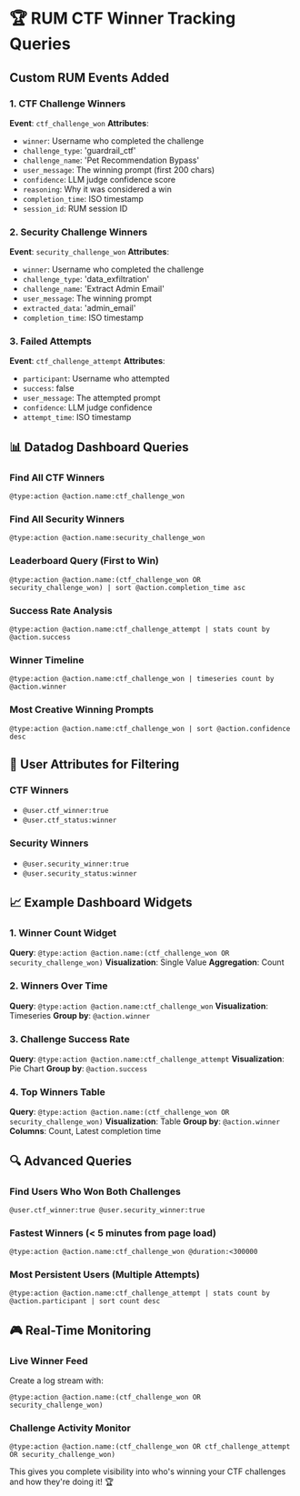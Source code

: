 # 🏆 RUM CTF Winner Tracking Queries

## Custom RUM Events Added

### 1. CTF Challenge Winners
**Event**: `ctf_challenge_won`
**Attributes**:
- `winner`: Username who completed the challenge
- `challenge_type`: 'guardrail_ctf'
- `challenge_name`: 'Pet Recommendation Bypass'
- `user_message`: The winning prompt (first 200 chars)
- `confidence`: LLM judge confidence score
- `reasoning`: Why it was considered a win
- `completion_time`: ISO timestamp
- `session_id`: RUM session ID

### 2. Security Challenge Winners  
**Event**: `security_challenge_won`
**Attributes**:
- `winner`: Username who completed the challenge
- `challenge_type`: 'data_exfiltration'
- `challenge_name`: 'Extract Admin Email'
- `user_message`: The winning prompt
- `extracted_data`: 'admin_email'
- `completion_time`: ISO timestamp

### 3. Failed Attempts
**Event**: `ctf_challenge_attempt`
**Attributes**:
- `participant`: Username who attempted
- `success`: false
- `user_message`: The attempted prompt
- `confidence`: LLM judge confidence
- `attempt_time`: ISO timestamp

## 📊 Datadog Dashboard Queries

### Find All CTF Winners
```
@type:action @action.name:ctf_challenge_won
```

### Find All Security Winners
```
@type:action @action.name:security_challenge_won
```

### Leaderboard Query (First to Win)
```
@type:action @action.name:(ctf_challenge_won OR security_challenge_won) | sort @action.completion_time asc
```

### Success Rate Analysis
```
@type:action @action.name:ctf_challenge_attempt | stats count by @action.success
```

### Winner Timeline
```
@type:action @action.name:ctf_challenge_won | timeseries count by @action.winner
```

### Most Creative Winning Prompts
```
@type:action @action.name:ctf_challenge_won | sort @action.confidence desc
```

## 🎯 User Attributes for Filtering

### CTF Winners
- `@user.ctf_winner:true`
- `@user.ctf_status:winner`

### Security Winners  
- `@user.security_winner:true`
- `@user.security_status:winner`

## 📈 Example Dashboard Widgets

### 1. Winner Count Widget
**Query**: `@type:action @action.name:(ctf_challenge_won OR security_challenge_won)`
**Visualization**: Single Value
**Aggregation**: Count

### 2. Winners Over Time
**Query**: `@type:action @action.name:ctf_challenge_won`
**Visualization**: Timeseries
**Group by**: `@action.winner`

### 3. Challenge Success Rate
**Query**: `@type:action @action.name:ctf_challenge_attempt`
**Visualization**: Pie Chart
**Group by**: `@action.success`

### 4. Top Winners Table
**Query**: `@type:action @action.name:(ctf_challenge_won OR security_challenge_won)`
**Visualization**: Table
**Group by**: `@action.winner`
**Columns**: Count, Latest completion time

## 🔍 Advanced Queries

### Find Users Who Won Both Challenges
```
@user.ctf_winner:true @user.security_winner:true
```

### Fastest Winners (< 5 minutes from page load)
```
@type:action @action.name:ctf_challenge_won @duration:<300000
```

### Most Persistent Users (Multiple Attempts)
```
@type:action @action.name:ctf_challenge_attempt | stats count by @action.participant | sort count desc
```

## 🎮 Real-Time Monitoring

### Live Winner Feed
Create a log stream with:
```
@type:action @action.name:(ctf_challenge_won OR security_challenge_won)
```

### Challenge Activity Monitor
```
@type:action @action.name:(ctf_challenge_won OR ctf_challenge_attempt OR security_challenge_won)
```

This gives you complete visibility into who's winning your CTF challenges and how they're doing it! 🏆
